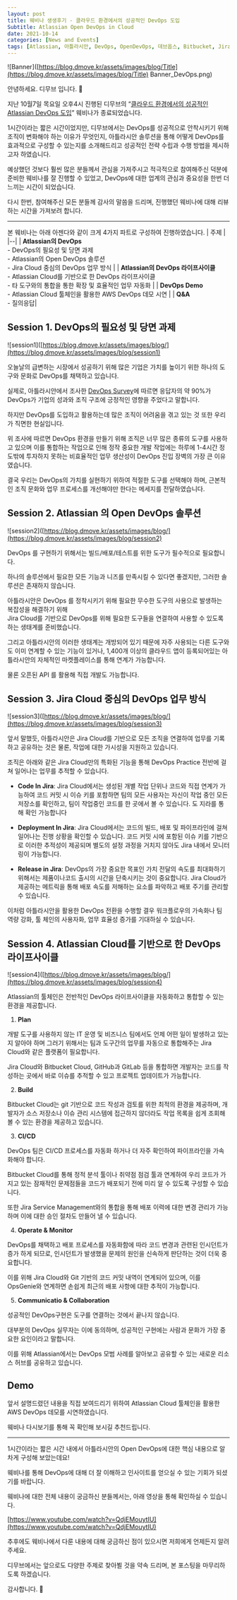 ```yaml
---
layout: post
title: 웨비나 생생후기 - 클라우드 환경에서의 성공적인 DevOps 도입
Subtitle: Atlassian Open DevOps in Cloud
date: 2021-10-14
categories: [News and Events]
tags: [Atlassian, 아틀라시안, DevOps, OpenDevOps, 데브옵스, Bitbucket, Jira, Confluence, Opsgenie, CICD, 빌드배포, 애자일, Agile, 토크아이티]
---
```


![Banner]([https://blog.dmove.kr/assets/images/blog/Title](https://blog.dmove.kr/assets/images/blog/Title)  Banner_DevOps.png)

안녕하세요. 디무브 입니다.  🎈

지난 10월7일 목요일 오후4시 진행된 디무브의 “[클라우드 환경에서의 성공적인 Atlassian DevOps 도입](https://talkit.tv/Event/2657)” 웨비나가 종료되었습니다.

1시간이라는 짧은 시간이었지만, 디무브에서는 DevOps를 성공적으로 안착시키기 위해 조직이 변화해야 하는 이유가 무엇인지, 아틀라시안 솔루션을 통해 어떻게 DevOps를 효과적으로 구성할 수 있는지를 소개해드리고 성공적인 전략 수립과 수행 방법을 제시하고자 하였습니다.

예상했던 것보다 훨씬 많은 분들께서 관심을 가져주시고 적극적으로 참여해주신 덕분에 준비한 웨비나를 잘 진행할 수 있었고, DevOps에 대한 업계의 관심과 중요성을 한번 더 느끼는 시간이 되었습니다.

다시 한번, 참여해주신 모든 분들께 감사의 말씀을 드리며, 진행했던 웨비나에 대해 리뷰하는 시간을 가져보려 합니다.

---

본 웨비나는 아래 아젠다와 같이 크게 4가지 파트로 구성하여 진행하였습니다.
| 주제 |
|--|
 | **Atlassian의 DevOps** <br> - DevOps의 필요성 및 당면 과제 <br> - Atlassian의 Open DevOps 솔루션 <br> - Jira Cloud 중심의 DevOps 업무 방식 |
| **Atlassian의 DevOps 라이프사이클** <br> - Atlassian Cloud를 기반으로 한 DevOps 라이프사이클 <br> - 타 도구와의 통합을 통한 확장 및 효율적인 업무 자동화 |
| **DevOps Demo** <br> - Atlassian Cloud 툴체인을 활용한 AWS DevOps 데모 시연 | 
| **Q&A** <br> - 질의응답|


## Session 1. DevOps의 필요성 및 당면 과제

![session1]([https://blog.dmove.kr/assets/images/blog/](https://blog.dmove.kr/assets/images/blog/session1)

오늘날의 급변하는 시장에서 성공하기 위해 많은 기업은 가치를 높이기 위한 하나의 도구와 문화로 DevOps를 채택하고 있습니다.

실제로, 아틀라시안에서 조사한 [DevOps Survey](https://blog.dmove.kr/homepage_use/devops.html)에 따르면 응답자의 약 90%가 DevOps가 기업의 성과와 조직 구조에 긍정적인 영향을 주었다고 말합니다.

하지만 DevOps를 도입하고 활용하는데 많은 조직이 어려움을 겪고 있는 것 또한 우리가 직면한 현실입니다.

위 조사에 따르면 DevOps 환경을 만들기 위해 조직은 너무 많은 종류의 도구를 사용하고 있으며 이를 통합하는 작업으로 인해 정작 중요한 개발 작업에는 하루에 1-4시간 정도밖에 투자하지 못하는 비효율적인 업무 생산성이 DevOps 진입 장벽의 가장 큰 이유였습니다.

결국 우리는 DevOps의 가치를 실현하기 위하여 적절한 도구를 선택해야 하며, 근본적인 조직 문화와 업무 프로세스를 개선해야만 한다는 메세지를 전달하였습니다.


## Session 2. Atlassian 의 Open DevOps 솔루션

![session2]([https://blog.dmove.kr/assets/images/blog/](https://blog.dmove.kr/assets/images/blog/session2)

DevOps 를 구현하기 위해서는 빌드/배포/테스트를 위한 도구가 필수적으로 필요합니다.

하나의 솔루션에서 필요한 모든 기능과 니즈를 만족시킬 수 있다면 좋겠지만, 그러한 솔루션은 존재하지 않습니다.

아틀라시안은 DevOps 를 정착시키기 위해 필요한 무수한 도구의 사용으로 발생하는 복잡성을 해결하기 위해  
Jira Cloud를 기반으로 DevOps를 위해 필요한 도구들을 연결하여 사용할 수 있도록 하는 생태계를 준비했습니다.

그리고 아틀라시안의 이러한 생태계는 개방되어 있기 때문에 자주 사용되는 다른 도구와도 이미 연계할 수 있는 기능이 있거나, 1,400개 이상의 클라우드 앱이 등록되어있는 아틀라시안의 자체적인 마켓플레이스를 통해 연계가 가능합니다.

물론 오픈된 API 를 활용해 직접 개발도 가능합니다.


## Session 3. Jira Cloud 중심의 DevOps 업무 방식

![session3]([https://blog.dmove.kr/assets/images/blog/](https://blog.dmove.kr/assets/images/blog/session3)

앞서 말했듯, 아틀라시안은 Jira Cloud를 기반으로 모든 조직을 연결하여 업무를 기록하고 공유하는 것은 물론, 작업에 대한 가시성을 지원하고 있습니다.

조직은 아래와 같은 Jira Cloud만의 특화된 기능을 통해 DevOps Practice 전반에 걸쳐 일어나는 업무를 추적할 수 있습니다.

-   **Code In Jira**: Jira Cloud에서는 생성된 개별 작업 단위나 코드와 직접 연계가 가능하여 코드 커밋 시 이슈 키를 포함하면 팀의 모든 사용자는 자신이 작업 중인 모든 저장소를 확인하고, 팀이 작업중인 코드를 한 곳에서 볼 수 있습니다. 도 지라를 통해 확인 가능합니다
    
-   **Deployment In Jira**: Jira Cloud에서는 코드의 빌드, 배포 및 파이프라인에 걸쳐 일어나는 진행 상황을 확인할 수 있습니다. 코드 커밋 시에 포함된 이슈 키를 기반으로 이러한 추적성이 제공되며 별도의 설정 과정을 거치지 않아도 Jira 내에서 모니터링이 가능합니다.
    
-   **Release in Jira**: DevOps의 가장 중요한 목표인 가치 전달의 속도를 최대화하기 위해서는 제품이나코드 출시의 시간을 단축시키는 것이 중요합니다. Jira Cloud가 제공하는 메트릭을 통해 배포 속도를 저해하는 요소를 파악하고 배포 주기를 관리할 수 있습니다.
    
이처럼 아틀라시안을 활용한 DevOps 전환을 수행할 결우 워크플로우의 가속화나 팀 역량 강화, 툴 체인의 사용자화, 업무 효율성 증가를 기대하실 수 있습니다.


## Session 4. Atlassian Cloud를 기반으로 한 DevOps 라이프사이클

![session4]([https://blog.dmove.kr/assets/images/blog/](https://blog.dmove.kr/assets/images/blog/session4)

Atlassian의 툴체인은 전반적인 DevOps 라이프사이클을 자동화하고 통합할 수 있는 환경을 제공합니다.

1.  **Plan**
    
개발 도구를 사용하지 않는 IT 운영 및 비즈니스 팀에서도 언제 어떤 일이 발생하고 있는지 알아야 하며 그러기 위해서는 팀과 도구간의 업무를 자동으로 통합해주는 Jira Cloud와 같은 플랫폼이 필요합니다.
        
Jira Cloud와 Bitbucket Cloud, GitHub과 GitLab 등을 통합하면 개발자는 코드를 작성하는 곳에서 바로 이슈를 추적할 수 있고 프로젝트 업데이트가 가능합니다.
        
2.  **Build**
    
Bitbucket Cloud는 git 기반으로 코드 작성과 검토를 위한 최적의 환경을 제공하며, 개발자가 소스 저장소나 이슈 관리 시스템에 접근하지 않더라도 작업 목록을 쉽게 조회해볼 수 있는 환경을 제공하고 있습니다.
        
3.  **CI/CD**
    
DevOps 팀은 CI/CD 프로세스를 자동화 하거나 더 자주 확인하여 파이프라인을 가속화해야 합니다.
        
Bitbucket Cloud를 통해 정적 분석 툴이나 취약점 점검 툴과 연계하여 우리 코드가 가지고 있는 잠재적인 문제점들을 코드가 배포되기 전에 미리 알 수 있도록 구성할 수 있습니다. 

또한 Jira Service Management와의 통합을 통해 배포 이력에 대한 변경 관리가 가능하며 이에 대한 승인 절차도 만들어 낼 수 있습니다.
        
4.  **Operate & Monitor**
    
DevOps를 채택하고 배포 프로세스를 자동화함에 따라 코드 변경과 관련된 인시던트가 증가 하게 되므로, 인시던트가 발생했을 문제의 원인을 신속하게 판단하는 것이 더욱 중요합니다.
        
이를 위해 Jira Cloud와 Git 기반의 코드 커밋 내역이 연계되어 있으며, 이를 OpsGenie와 연계하면 손쉽게 최근의 배포 사항에 대한 추적이 가능합니다.
        
5.  **Communicatio & Collaboration**
    
성공적인 DevOps구현은 도구를 연결하는 것에서 끝나지 않습니다. 

대부분의 DevOps 실무자는 이에 동의하며, 성공적인 구현에는 사람과 문화가 가장 중요한 요인이라고 말합니다.
        
이를 위해 Atlassian에서는 DevOps 모범 사례를 알아보고 공유할 수 있는 새로운 리소스 허브를 공유하고 있습니다.


## Demo

앞서 설명드렸던 내용을 직접 보여드리기 위하여 Atlassian Cloud 툴체인을 활용한 AWS DevOps 데모를 시연하였습니다.

웨비나 다시보기를 통해 꼭 확인해 보시길 추천드립니다.

---

1시간이라는 짧은 시간 내에서 아틀라시안의 Open DevOps에 대한 핵심 내용으로 알차게 구성해 보았는데요!

웨비나를 통해 DevOps에 대해 더 잘 이해하고 인사이트를 얻으실 수 있는 기회가 되셨기를 바랍니다. 

웨비나에 대한 전체 내용이 궁금하신 분들께서는, 아래 영상을 통해 확인하실 수 있습니다.

[https://www.youtube.com/watch?v=QdjEMouytIU](https://www.youtube.com/watch?v=QdjEMouytIU)

추후에도 웨비나에서 다룬 내용에 대해 궁금하신 점이 있으시면 저희에게 언제든지 알려주세요.

디무브에서는 앞으로도 다양한 주제로 찾아뵐 것을 약속 드리며, 본 포스팅을 마무리하도록 하겠습니다.

감사합니다. 🙂
